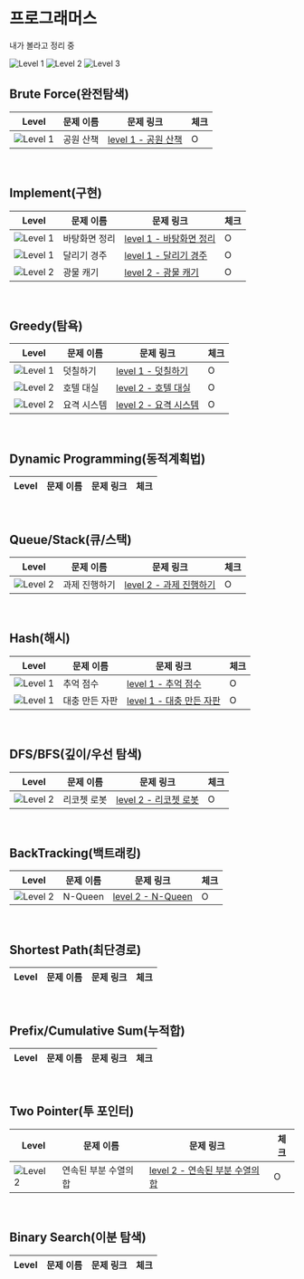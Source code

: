 # 프로그래머스

내가 볼라고 정리 중
<br/>

![Level 1](https://img.shields.io/badge/Level-1-lightgray?style=flat) ![Level 2](https://img.shields.io/badge/Level-2-silver?style=flat) ![Level 3](https://img.shields.io/badge/Level-3-darkgrey?style=flat)
<br/>

## Brute Force(완전탐색)

| Level                                                                 | 문제 이름 | 문제 링크                                                                               | 체크 |
| --------------------------------------------------------------------- | --------- | --------------------------------------------------------------------------------------- | ---- |
| ![Level 1](https://img.shields.io/badge/Level-1-lightgray?style=flat) | 공원 산책 | [level 1 - 공원 산책](https://school.programmers.co.kr/learn/courses/30/lessons/172928) | O    |

<br/>

## Implement(구현)

| Level                                                                 | 문제 이름     | 문제 링크                                                                                   | 체크 |
| --------------------------------------------------------------------- | ------------- | ------------------------------------------------------------------------------------------- | ---- |
| ![Level 1](https://img.shields.io/badge/Level-1-lightgray?style=flat) | 바탕화면 정리 | [level 1 - 바탕화면 정리](https://school.programmers.co.kr/learn/courses/30/lessons/161990) | O    |
| ![Level 1](https://img.shields.io/badge/Level-1-lightgray?style=flat) | 달리기 경주   | [level 1 - 달리기 경주](https://school.programmers.co.kr/learn/courses/30/lessons/178871)   | O    |
| ![Level 2](https://img.shields.io/badge/Level-2-silver?style=flat)    | 광물 캐기     | [level 2 - 광물 캐기](https://school.programmers.co.kr/learn/courses/30/lessons/172927)     | O    |

<br/>

## Greedy(탐욕)

| Level                                                                 | 문제 이름   | 문제 링크                                                                                 | 체크 |
| --------------------------------------------------------------------- | ----------- | ----------------------------------------------------------------------------------------- | ---- |
| ![Level 1](https://img.shields.io/badge/Level-1-lightgray?style=flat) | 덧칠하기    | [level 1 - 덧칠하기](https://school.programmers.co.kr/learn/courses/30/lessons/161989)    | O    |
| ![Level 2](https://img.shields.io/badge/Level-1-lightgray?style=flat) | 호텔 대실   | [level 2 - 호텔 대실](https://school.programmers.co.kr/learn/courses/30/lessons/155651)   | O    |
| ![Level 2](https://img.shields.io/badge/Level-1-lightgray?style=flat) | 요격 시스템 | [level 2 - 요격 시스템](https://school.programmers.co.kr/learn/courses/30/lessons/181188) | O    |

<br/>

## Dynamic Programming(동적계획법)

| Level | 문제 이름 | 문제 링크 | 체크 |
| ----- | --------- | --------- | ---- |

<br/>

## Queue/Stack(큐/스택)

| Level                                                              | 문제 이름     | 문제 링크                                                                                   | 체크 |
| ------------------------------------------------------------------ | ------------- | ------------------------------------------------------------------------------------------- | ---- |
| ![Level 2](https://img.shields.io/badge/Level-2-silver?style=flat) | 과제 진행하기 | [level 2 - 과제 진행하기](https://school.programmers.co.kr/learn/courses/30/lessons/176962) | O    |

<br/>

## Hash(해시)

| Level                                                                 | 문제 이름 | 문제 링크                                                                               | 체크 |
| --------------------------------------------------------------------- | --------- | --------------------------------------------------------------------------------------- | ---- |
| ![Level 1](https://img.shields.io/badge/Level-1-lightgray?style=flat) | 추억 점수 | [level 1 - 추억 점수](https://school.programmers.co.kr/learn/courses/30/lessons/176963) | O    |
| ![Level 1](https://img.shields.io/badge/Level-1-lightgray?style=flat) | 대충 만든 자판 | [level 1 - 대충 만든 자판](https://school.programmers.co.kr/learn/courses/30/lessons/160586) | O    |

<br/>

## DFS/BFS(깊이/우선 탐색)

| Level                                                              | 문제 이름   | 문제 링크                                                                                 | 체크 |
| ------------------------------------------------------------------ | ----------- | ----------------------------------------------------------------------------------------- | ---- |
| ![Level 2](https://img.shields.io/badge/Level-2-silver?style=flat) | 리코쳇 로봇 | [level 2 - 리코쳇 로봇](https://school.programmers.co.kr/learn/courses/30/lessons/169199) | O    |

<br/>

## BackTracking(백트래킹)

| Level                                                              | 문제 이름 | 문제 링크                                                                            | 체크 |
| ------------------------------------------------------------------ | --------- | ------------------------------------------------------------------------------------ | ---- |
| ![Level 2](https://img.shields.io/badge/Level-2-silver?style=flat) | N-Queen   | [level 2 - N-Queen](https://school.programmers.co.kr/learn/courses/30/lessons/12952) | O    |

<br/>

## Shortest Path(최단경로)

| Level | 문제 이름 | 문제 링크 | 체크 |
| ----- | --------- | --------- | ---- |

<br/>

## Prefix/Cumulative Sum(누적합)

| Level | 문제 이름 | 문제 링크 | 체크 |
| ----- | --------- | --------- | ---- |

<br/>

## Two Pointer(투 포인터)

| Level                                                                 | 문제 이름             | 문제 링크                                                                                           | 체크 |
| --------------------------------------------------------------------- | --------------------- | --------------------------------------------------------------------------------------------------- | ---- |
| ![Level 2](https://img.shields.io/badge/Level-1-lightgray?style=flat) | 연속된 부분 수열의 합 | [level 2 - 연속된 부분 수열의 합](https://school.programmers.co.kr/learn/courses/30/lessons/178870) | O    |

<br/>

## Binary Search(이분 탐색)

| Level | 문제 이름 | 문제 링크 | 체크 |
| ----- | --------- | --------- | ---- |

<br/>
